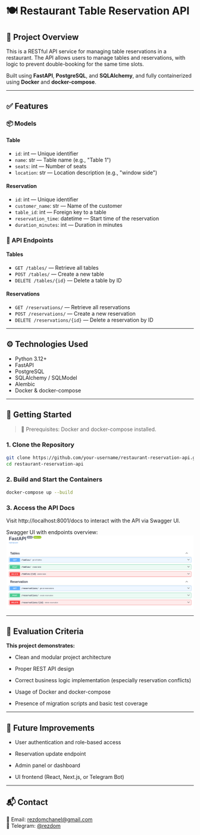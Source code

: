 # 🍽️ Restaurant Table Reservation API

## 📌 Project Overview

This is a RESTful API service for managing table reservations in a restaurant. The API allows users to manage tables and reservations, with logic to prevent double-booking for the same time slots.

Built using **FastAPI**, **PostgreSQL**, and **SQLAlchemy**, and fully containerized using **Docker** and **docker-compose**.

---

## ✅ Features

### 📦 Models

#### Table
- `id`: int — Unique identifier
- `name`: str — Table name (e.g., "Table 1")
- `seats`: int — Number of seats
- `location`: str — Location description (e.g., "window side")

#### Reservation
- `id`: int — Unique identifier
- `customer_name`: str — Name of the customer
- `table_id`: int — Foreign key to a table
- `reservation_time`: datetime — Start time of the reservation
- `duration_minutes`: int — Duration in minutes

### 🧭 API Endpoints

#### Tables
- `GET /tables/` — Retrieve all tables
- `POST /tables/` — Create a new table
- `DELETE /tables/{id}` — Delete a table by ID

#### Reservations
- `GET /reservations/` — Retrieve all reservations
- `POST /reservations/` — Create a new reservation
- `DELETE /reservations/{id}` — Delete a reservation by ID

---

## ⚙️ Technologies Used

- Python 3.12+
- FastAPI
- PostgreSQL
- SQLAlchemy / SQLModel
- Alembic
- Docker & docker-compose

---

## 🚀 Getting Started

> 📌 Prerequisites: Docker and docker-compose installed.

### 1. Clone the Repository
```bash
git clone https://github.com/your-username/restaurant-reservation-api.git
cd restaurant-reservation-api
```

### 2. Build and Start the Containers
```bash
docker-compose up --build
```

### 3. Access the API Docs
Visit http://localhost:8001/docs to interact with the API via Swagger UI.

Swagger UI with endpoints overview:
![Screenshot 1](screenshots/img1.png)

---

## 🧠 Evaluation Criteria
**This project demonstrates:**

- Clean and modular project architecture

- Proper REST API design

- Correct business logic implementation (especially reservation conflicts)

- Usage of Docker and docker-compose

- Presence of migration scripts and basic test coverage

---

## 🔧 Future Improvements
- User authentication and role-based access

- Reservation update endpoint

- Admin panel or dashboard

- UI frontend (React, Next.js, or Telegram Bot)

---

## **📬 Contact**
📧 Email: [rezdomchanel@gmail.com](rezdomchanel@gmail.com)  
💬 Telegram: [@rezdom](https://t.me/rezdom)